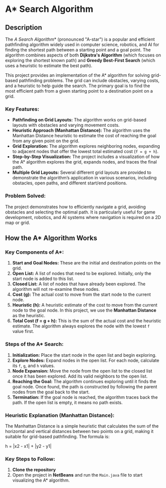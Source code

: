 # A* Search Algorithm

## Description

The **A* Search Algorithm** (pronounced "A-star") is a popular and efficient pathfinding algorithm widely used in computer science, robotics, and AI for finding the shortest path between a starting point and a goal point. The algorithm combines aspects of both **Dijkstra's Algorithm** (which focuses on exploring the shortest known path) and **Greedy Best-First Search** (which uses a heuristic to estimate the best path).

This project provides an implementation of the A* algorithm for solving grid-based pathfinding problems. The grid can include obstacles, varying costs, and a heuristic to help guide the search. The primary goal is to find the most efficient path from a given starting point to a destination point on a grid.

### Key Features:
- **Pathfinding on Grid Layouts:** The algorithm works on grid-based layouts with obstacles and varying movement costs.
- **Heuristic Approach (Manhattan Distance):** The algorithm uses the Manhattan Distance heuristic to estimate the cost of reaching the goal from any given point on the grid.
- **Grid Exploration:** The algorithm explores neighboring nodes, expanding to adjacent nodes that offer the lowest total estimated cost (`f = g + h`).
- **Step-by-Step Visualization:** The project includes a visualization of how the A* algorithm explores the grid, expands nodes, and traces the final path.
- **Multiple Grid Layouts:** Several different grid layouts are provided to demonstrate the algorithm’s application in various scenarios, including obstacles, open paths, and different start/end positions.

### Problem Solved:
The project demonstrates how to efficiently navigate a grid, avoiding obstacles and selecting the optimal path. It is particularly useful for game development, robotics, and AI systems where navigation is required on a 2D map or grid.

## How the A* Algorithm Works

### Key Components of A*:
1. **Start and Goal Nodes:** These are the initial and destination points on the grid.
2. **Open List:** A list of nodes that need to be explored. Initially, only the start node is added to this list.
3. **Closed List:** A list of nodes that have already been explored. The algorithm will not re-examine these nodes.
4. **Cost (g):** The actual cost to move from the start node to the current node.
5. **Heuristic (h):** A heuristic estimate of the cost to move from the current node to the goal node. In this project, we use the **Manhattan Distance** as the heuristic.
6. **Total Cost (f = g + h):** This is the sum of the actual cost and the heuristic estimate. The algorithm always explores the node with the lowest `f` value first.
   
### Steps of the A* Search:
1. **Initialization:** Place the start node in the open list and begin exploring.
2. **Explore Nodes:** Expand nodes in the open list. For each node, calculate its `f`, `g`, and `h` values.
3. **Node Expansion:** Move the node from the open list to the closed list once it has been explored. Add its valid neighbors to the open list.
4. **Reaching the Goal:** The algorithm continues exploring until it finds the goal node. Once found, the path is constructed by following the parent nodes from the goal back to the start.
5. **Termination:** If the goal node is reached, the algorithm traces back the path. If the open list is empty, it means no path exists.

### Heuristic Explanation (Manhattan Distance):
The Manhattan Distance is a simple heuristic that calculates the sum of the horizontal and vertical distances between two points on a grid, making it suitable for grid-based pathfinding. The formula is:

h = |x2 - x1| + |y2 - y1|

### Key Steps to Follow:
1. **Clone the repository**
2. Open the project in **NetBeans** and run the `Main.java` file to start visualizing the A* algorithm.


